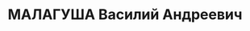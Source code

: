 ---
title: МАЛАГУША Василий Андреевич
description: "Род. 31 декабря 1911 года в с. Гурьевка (ныне Николаевской обл.). Активный\
  \ участник литературного движения в Украине в 30-е годы, член Всеукраинского Союза\
  \ пролетарских писателей (ВУСПП). C шести лет Василия отдали на воспитание в семью\
  \ городских учителей Васильевых. В четвертом классе он учится уже в школе № 8 г.\
  \ Николаева. После окончания Гурьевской семилетки учился в Николаевском институте\
  \ народного образования (сейчас Николаевский государственный университет им. В.\
  \ Сухомлинского), в котором после обучения остался работать директором рабфака.\
  \ Позже стал ассистентом кафедры языка и литературы. \n  В Николаеве в 30-е годы\
  \ работали творческие группы Всеукраинского Союза пролетарских писателей – «Жовтень»,\
  \ объединение работников-судостроителей «Шкив», комсомольских писателей «Молодняк».\
  \ \n  В.А. Малагуша активно участвовал в литературной жизни края. Он дружил со ставшими\
  \ впоследствии известными писателями Б. Лавренёвым, Э.Багрицким, Я. Шведовым и др.\
  \ В.А. Малагуша печатался в журнале «Стапель» (орган Николаевской организации ВУСПП),\
  \ «Молодняке» и газете «Шлях індустріалізації»). В 1937 году был арестован НКВД\
  \ как участник антисоветской националистической организации. Осужден к 10 годам\
  \ лишения свободы. Наказание отбывал в Северо-восточных лагерях \"Одинокий\", \"\
  Пурга\", \"Ледяной\". В 1955 году реабилитирован. После освобождения из заключения\
  \ он приезжал в Николаев, но на постоянное местожительство в родные места не вернулся.\
  \ В.А. Малагуша надолго поселился во Фрунзе, а затем переехал в Минск. Он не ожесточился,\
  \ сохранил веру в людей, человеческое достоинство. Из своих колымских лет вынес\
  \ неизгладимые впечатления, ставшие страницами уникального жизненного опыта и стихов.\
  \ «Преступно не поведать о том, что добыто в страдании», - пишет Василий Андреевич.\
  \ Он автор мемуарной книги \"Сага о вечной мерзлоте\". Умер в 2007 году."
---